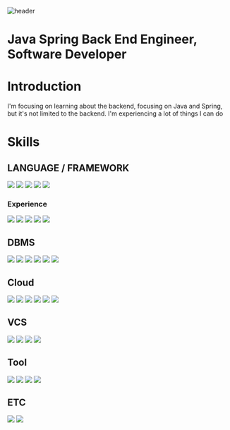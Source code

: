 ![header](https://capsule-render.vercel.app/api?type=Slice&color=FFC9C9&height=130&section=header&text=SangHunBae&fontSize=50)

<h1>Java Spring Back End Engineer, Software Developer</h1>

<h1>Introduction</h1>
<div float="left">
  <p>I'm focusing on learning about the backend, focusing on Java and Spring, but it's not limited to the backend. I'm experiencing a lot of things I can do</p>
</div>

<h1>Skills</h1>
<h2>LANGUAGE / FRAMEWORK</h2>
<p float="left">
  <img src="https://img.shields.io/badge/Java-007396?style=flat-square&logo=java&logoColor=white">
  <img src="https://img.shields.io/badge/SpringBoot-6DB33F?style=flat-square&logo=springBoot&logoColor=white"/>
  <img src="https://img.shields.io/badge/JavaScript-F7DF1E?style=flat-square&logo=javaScript&logoColor=white"/>
  <img src="https://img.shields.io/badge/Typescript-3178C6?style=flat-square&logo=typescript&logoColor=white"/>
  <img src="https://img.shields.io/badge/Vue-4FC08D?style=flat-square&logo=vue.js&logoColor=white"/>
</p>

<h3>Experience</h3>
<p float="left">
  <img src="https://img.shields.io/badge/Junit5-25A162?style=flat-square&logo=junit5&logoColor=white"/>
  <img src="https://img.shields.io/badge/Fastapi-009688?style=flat-square&logo=Fastapi&logoColor=white"/>
  <img src="https://img.shields.io/badge/Flutter-02569B?style=flat-square&logo=flutter&logoColor=white"/>
  <img src="https://img.shields.io/badge/Kotlin-7F52FF?style=flat-square&logo=kotlin&logoColor=white"/>
  <img src="https://img.shields.io/badge/Swift-F05138?style=flat-square&logo=swift&logoColor=white"/>
</p>

<h2>DBMS</h2>
<p float="left">
  <img src="https://img.shields.io/badge/Oracle-F80000?style=flat-square&logo=oracle&logoColor=white"/>
  <img src="https://img.shields.io/badge/Mysql-4479A1?style=flat-square&logo=mysql&logoColor=white"/>
  <img src="https://img.shields.io/badge/Mariadb-003545?style=flat-square&logo=mariadb&logoColor=white"/>
  <img src="https://img.shields.io/badge/Postgresql-4169E1?style=flat-square&logo=postgresql&logoColor=white"/>
  <img src="https://img.shields.io/badge/Redis-DC382D?style=flat-square&logo=redis&logoColor=white"/>
  <img src="https://img.shields.io/badge/MongoDB-6DB33F?style=flat-square&logo=mongoDB&logoColor=white"/>
</p>

<h2>Cloud</h2>
<p float="left">
  <img src="https://img.shields.io/badge/Docker-2496ED?style=flat-square&logo=docker&logoColor=white"/>
  <img src="https://img.shields.io/badge/Kubernetes-326CE5?style=flat-square&logo=kubernetes&logoColor=white"/>
  <img src="https://img.shields.io/badge/Openstack-ED1944?style=flat-square&logo=openstack&logoColor=white"/>
  <img src="https://img.shields.io/badge/Terraform-844FBA?style=flat-square&logo=terraform&logoColor=white"/>
  <img src="https://img.shields.io/badge/Rancher-326CE5?style=flat-square&logo=Rancher&logoColor=white"/>
 <img src="https://img.shields.io/badge/Harbor-844FBA?style=flat-square&logo=Harbor&logoColor=white"/>
</p>

<h2>VCS</h2>
<p float="left">
  <img src="https://img.shields.io/badge/Git-F05032?style=flat-square&logo=git&logoColor=white"/>
  <img src="https://img.shields.io/badge/Github-181717?style=flat-square&logo=github&logoColor=white"/>
  <img src="https://img.shields.io/badge/Gitlab-FC6D26?style=flat-square&logo=gitlab&logoColor=white"/>
  <img src="https://img.shields.io/badge/Bitbucket-0052CC?style=flat-square&logo=bitbucket&logoColor=white"/>
</p>

<h2>Tool</h2>
<p float="left">
  <img src="https://img.shields.io/badge/IntelliJ-000000?style=flat-square&logo=intellijidea&logoColor=white"/>
  <img src="https://img.shields.io/badge/Eclipse-2C2255?style=flat-square&logo=eclipseide&logoColor=white"/>
  <img src="https://img.shields.io/badge/Jira-0052CC?style=flat-square&logo=Jira&logoColor=white"/>
  <img src="https://img.shields.io/badge/Confluence-172B4D?style=flat-square&logo=confluence&logoColor=white"/>
</p>

<h2>ETC</h2>
<p float="left">
  <img src="https://img.shields.io/badge/Rabbitmq-FF6600?style=flat-square&logo=rabbitmq&logoColor=white"/>
  <img src="https://img.shields.io/badge/Jenkins-D24939?style=flat-square&logo=jenkins&logoColor=white"/>
</p>
